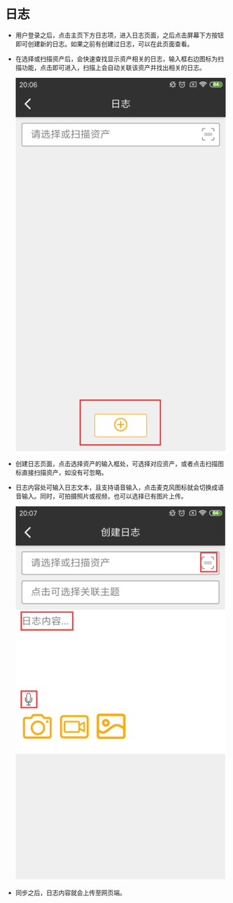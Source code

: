 # 日志

* 用户登录之后，点击主页下方日志项，进入日志页面，之后点击屏幕下方按钮即可创建新的日志。如果之前有创建过日志，可以在此页面查看。
* 在选择或扫描资产后，会快速查找显示资产相关的日志，输入框右边图标为扫描功能，点击即可进入，扫描上会自动关联该资产并找出相关的日志。
  
  ![zhongduan](./images/zhongduan15.png)

* 创建日志页面，点击选择资产的输入框处，可选择对应资产，或者点击扫描图标直接扫描资产，如没有可忽略。

* 日志内容处可输入日志文本，且支持语音输入，点击麦克风图标就会切换成语音输入。同时，可拍摄照片或视频，也可以选择已有图片上传。
  
  ![zhongduan](./images/zhongduan16.png)

* 同步之后，日志内容就会上传至网页端。